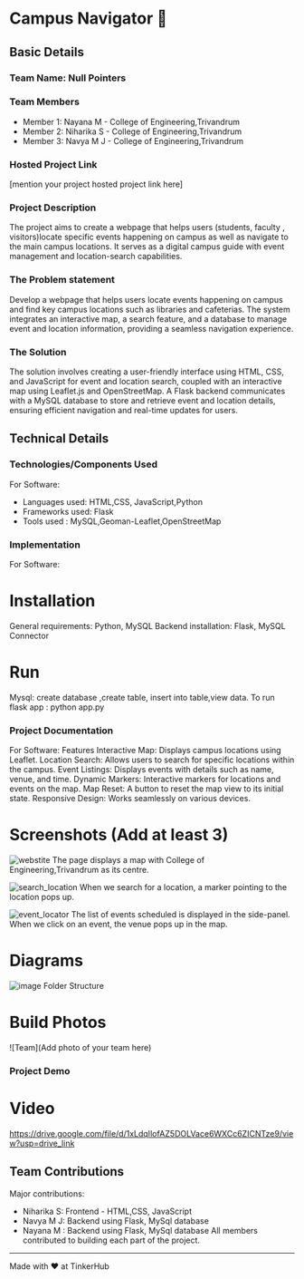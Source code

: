 # Campus Navigator 🎯


## Basic Details
### Team Name: Null Pointers


### Team Members
- Member 1: Nayana M - College of Engineering,Trivandrum
- Member 2: Niharika S - College of Engineering,Trivandrum
- Member 3: Navya M J - College of Engineering,Trivandrum

### Hosted Project Link
[mention your project hosted project link here]

### Project Description
The project aims to create a webpage that helps users (students, faculty , visitors)locate specific events happening on campus as well as navigate to the main campus locations. It serves as a digital campus guide with event management and location-search capabilities.

### The Problem statement
Develop a webpage that helps users locate events happening on campus and find key campus locations such as libraries and cafeterias. The system integrates an interactive map, a search feature, and a database to manage event and location information, providing a seamless navigation experience.

### The Solution
The solution involves creating a user-friendly interface using HTML, CSS, and JavaScript for event and location search, coupled with an interactive map using Leaflet.js and OpenStreetMap. A Flask backend communicates with a MySQL database to store and retrieve event and location details, ensuring efficient navigation and real-time updates for users.

## Technical Details
### Technologies/Components Used
For Software:
- Languages used: HTML,CSS, JavaScript,Python
- Frameworks used: Flask 
- Tools used : MySQL,Geoman-Leaflet,OpenStreetMap

### Implementation
For Software:
# Installation
General requirements: Python, MySQL
Backend installation: Flask, MySQL Connector

# Run
Mysql: create database ,create table, insert into table,view data.
To run flask app : python app.py

### Project Documentation
For Software:
Features
Interactive Map: Displays campus locations using Leaflet.
Location Search: Allows users to search for specific locations within the campus.
Event Listings: Displays events with details such as name, venue, and time.
Dynamic Markers: Interactive markers for locations and events on the map.
Map Reset: A button to reset the map view to its initial state.
Responsive Design: Works seamlessly on various devices.

# Screenshots (Add at least 3)
![webstite](https://github.com/user-attachments/assets/dcb9f569-ed17-42f3-b199-65cc6a1ff0e1)
The page displays a map with College of Engineering,Trivandrum as its centre.

![search_location](https://github.com/user-attachments/assets/135fb079-4492-4dd1-b0d6-38b94d06cb88)
When we search for a location, a marker pointing to the location pops up.

![event_locator](https://github.com/user-attachments/assets/d6cee59f-0b81-4349-8e7e-ccd88dd26d4a)
The list of events scheduled is displayed in the side-panel. When we click on an event, the venue pops up in the map.

# Diagrams
![image](https://github.com/user-attachments/assets/fb7fef42-4b2e-48f8-9d2a-b1d58a0a8a80)
Folder Structure

# Build Photos
![Team](Add photo of your team here)

### Project Demo
# Video
https://drive.google.com/file/d/1xLdqIlofAZ5DOLVace6WXCc6ZICNTze9/view?usp=drive_link

## Team Contributions
Major contributions:
- Niharika S: Frontend - HTML,CSS, JavaScript
- Navya M J: Backend using Flask, MySql database
- Nayana M : Backend using Flask, MySql database
All members contributed to building each part of the project.
---
Made with ❤️ at TinkerHub
